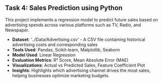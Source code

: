 ## Task 4: Sales Prediction using Python

This project implements a regression model to predict future sales based on advertising spends across various platforms such as TV, Radio, and Newspaper.

- **Dataset**: '../Data/Advertising.csv' - A CSV file containing historical advertising costs and corresponding sales
- **Tools Used**: Pandas, Scikit-learn, Matplotlib, Seaborn
- **Model Used**: Linear Regression
- **Evaluation Metrics**: R² Score, Mean Absolute Error (MAE)
- **Visualizations**: Actual vs Predicted Sales, Feature Coefficient Plot
- **Insights**: Highlights which advertising channel drives the most sales, helping businesses optimize marketing budgets.